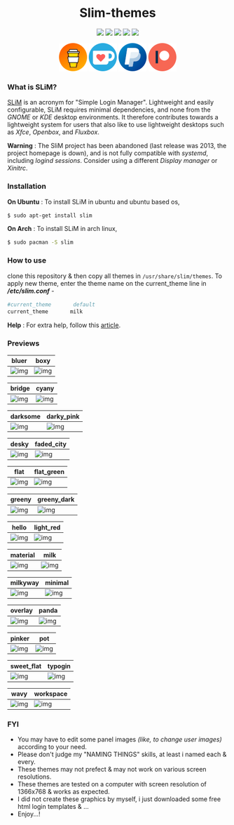 <!-- ![slim_logo](https://raw.githubusercontent.com/adi1090x/slim_themes/master/previews/logo_slim.png) <br /> -->

<h1 align="center">Slim-themes</h1>

<p align="center">
  <img src="https://img.shields.io/badge/Maintained%3F-Yes-green?style=for-the-badge">
  <img src="https://img.shields.io/github/license/adi1090x/slim_themes?style=for-the-badge">
  <img src="https://img.shields.io/github/stars/adi1090x/slim_themes?style=for-the-badge">
  <img src="https://img.shields.io/github/forks/adi1090x/slim_themes?color=teal&style=for-the-badge">
  <img src="https://img.shields.io/github/issues/adi1090x/slim_themes?color=violet&style=for-the-badge">
</p>

<p align="center">
<a href="https://www.buymeacoffee.com/adi1090x"><img src="https://raw.githubusercontent.com/adi1090x/files/master/other/1.png" alt="Buy Me A Coffee"></a>
<a href="https://ko-fi.com/adi1090x"><img src="https://raw.githubusercontent.com/adi1090x/files/master/other/2.png" alt="Support me on ko-fi"></a>
<a href="https://www.paypal.me/adi1090x"><img src="https://raw.githubusercontent.com/adi1090x/files/master/other/3.png" alt="Support me on Paypal"></a>
<a href="https://www.patreon.com/adi1090x"><img src="https://raw.githubusercontent.com/adi1090x/files/master/other/4.png" alt="Support me on Patreon"></a>
</p>

### What is SLiM?
[SLiM](https://sourceforge.net/projects/slim.berlios/) is an acronym for "Simple Login Manager". Lightweight and easily configurable, SLiM requires minimal dependencies, and none from the *GNOME* or *KDE* desktop environments. It therefore contributes towards a lightweight system for users that also like to use lightweight desktops such as *Xfce*, *Openbox*, and *Fluxbox*. 

**Warning** : The SliM project has been abandoned (last release was 2013, the project homepage is down), and is not fully compatible with *systemd*, including *logind sessions*. Consider using a different *Display manager* or *Xinitrc*.

### Installation

**On Ubuntu** : To install SLiM in ubuntu and ubuntu based os,

```sh
$ sudo apt-get install slim
```

**On Arch** : To install SLiM in arch linux,

```sh
$ sudo pacman -S slim
```

### How to use

clone this repository & then copy all themes in `/usr/share/slim/themes`.
To apply new theme, enter the theme name on the current_theme line in ***/etc/slim.conf*** -

```sh
#current_theme       default
current_theme       milk
```
**Help** : For extra help, follow this [article](https://wiki.archlinux.org/index.php/SLiM).

### Previews

bluer|boxy
|--|--|
![img](https://raw.githubusercontent.com/adi1090x/slim_themes/master/previews/bluer.png)|![img](https://raw.githubusercontent.com/adi1090x/slim_themes/master/previews/boxy.png)

bridge|cyany
|--|--|
![img](https://raw.githubusercontent.com/adi1090x/slim_themes/master/previews/bridge.png)|![img](https://raw.githubusercontent.com/adi1090x/slim_themes/master/previews/cayny.png)

darksome|darky_pink
|--|--|
![img](https://raw.githubusercontent.com/adi1090x/slim_themes/master/previews/darksome.png)|![img](https://raw.githubusercontent.com/adi1090x/slim_themes/master/previews/darky_pink.png)

desky|faded_city
|--|--|
![img](https://raw.githubusercontent.com/adi1090x/slim_themes/master/previews/desky.png)|![img](https://raw.githubusercontent.com/adi1090x/slim_themes/master/previews/faded_city.png)

flat|flat_green
|--|--|
![img](https://raw.githubusercontent.com/adi1090x/slim_themes/master/previews/flat.png)|![img](https://raw.githubusercontent.com/adi1090x/slim_themes/master/previews/flat_green.png)

greeny|greeny_dark
|--|--|
![img](https://raw.githubusercontent.com/adi1090x/slim_themes/master/previews/greeny.png)|![img](https://raw.githubusercontent.com/adi1090x/slim_themes/master/previews/greeny_dark.png)

hello|light_red
|--|--|
![img](https://raw.githubusercontent.com/adi1090x/slim_themes/master/previews/hello.png)|![img](https://raw.githubusercontent.com/adi1090x/slim_themes/master/previews/light_red.png)

material|milk
|--|--|
![img](https://raw.githubusercontent.com/adi1090x/slim_themes/master/previews/material.png)|![img](https://raw.githubusercontent.com/adi1090x/slim_themes/master/previews/milk.png)

milkyway|minimal
|--|--|
![img](https://raw.githubusercontent.com/adi1090x/slim_themes/master/previews/milkyway.png)|![img](https://raw.githubusercontent.com/adi1090x/slim_themes/master/previews/minimal.png)

overlay|panda
|--|--|
![img](https://raw.githubusercontent.com/adi1090x/slim_themes/master/previews/overlay.png)|![img](https://raw.githubusercontent.com/adi1090x/slim_themes/master/previews/panda.png)

pinker|pot
|--|--|
![img](https://raw.githubusercontent.com/adi1090x/slim_themes/master/previews/pinker.png)|![img](https://raw.githubusercontent.com/adi1090x/slim_themes/master/previews/pot.png)

sweet_flat|typogin
|--|--|
![img](https://raw.githubusercontent.com/adi1090x/slim_themes/master/previews/sweet_flat.png)|![img](https://raw.githubusercontent.com/adi1090x/slim_themes/master/previews/typogin.png)

wavy|workspace
|--|--|
![img](https://raw.githubusercontent.com/adi1090x/slim_themes/master/previews/wavy.png)|![img](https://raw.githubusercontent.com/adi1090x/slim_themes/master/previews/workspace.png) <br />

### FYI

- You may have to edit some panel images *(like, to change user images)* according to your need.
- Please don't judge my "NAMING THINGS" skills, at least i named each & every.
- These themes may not prefect & may not work on various screen resolutions.
- These themes are tested on a computer with screen resolution of 1366x768 & works as expected.
- I did not create these graphics by myself, i just downloaded some free html login templates & ...
- Enjoy...!
